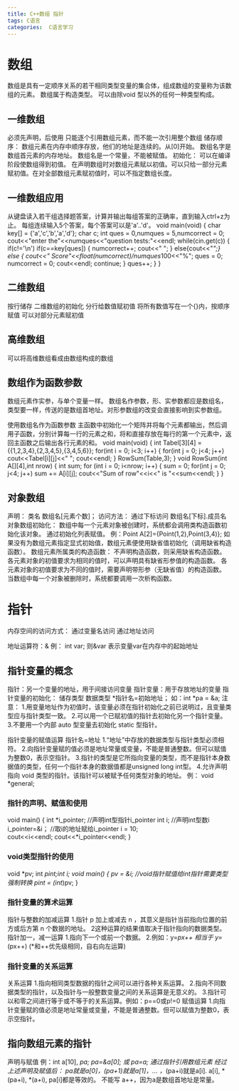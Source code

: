 ```yaml
---
title: C++数组 指针
tags: C语言
categories:  C语言学习
---
```

# 数组
数组是具有一定顺序关系的若干相同类型变量的集合体，组成数组的变量称为该数组的元素。
数组属于构造类型。
可以由除void 型以外的任何一种类型构成。
## 一维数组
必须先声明，后使用
只能逐个引用数组元素，而不能一次引用整个数组
储存顺序：
数组元素在内存中顺序存放，他们的地址是连续的。从[0]开始。
数组名字是数组首元素的内存地址。
数组名是一个常量，不能被赋值。
初始化：
可以在编译阶段使数组得到初值。
在声明数组时对数组元素赋以初值。可以只给一部分元素赋初值。在对全部数组元素赋初值时，可以不指定数组长度。
## 一维数组应用
从键盘读入若干组选择题答案，计算并输出每组答案的正确率，直到输入ctrl+z为止。
每组连续输入5个答案，每个答案可以是'a'..'d'。
void main(void)
{
	char key[] = {'a','c','b','a','d'};
	char c;
	int ques = 0,numques = 5,numcorrect = 0;
	cout<<"enter the"<<numques<<"question tests:"<<endl;
	while(cin.get(c))
	{
		if(c!='\n')
			if(c==key[ques])
			{
				numcorrect++;
				cout<<" ";
			}
			else{cout<<"*";}
		else
		{
			cout<<" Score"<<float(numcorrect)/numques*100<<"%";
			ques = 0;
			numcorrect = 0;
			cout<<endl;
			continue;
		}
		ques++;
	}
}

## 二维数组
按行储存
二维数组的初始化
分行给数值赋初值
将所有数值写在一个{}内，按顺序赋值
可以对部分元素赋初值

## 高维数组
可以将高维数组看成由数组构成的数组

## 数组作为函数参数
数组元素作实参，与单个变量一样。
数组名作参数，形、实参数都应是数组名，类型要一样，传送的是数组首地址。对形参数组的改变会直接影响到实参数组。

使用数组名作为函数参数
主函数中初始化一个矩阵并将每个元素都输出，然后调用子函数，分别计算每一行的元素之和，将和直接存放在每行的第一个元素中，返回主函数之后输出各行元素的和。
void main(void)
{
	int Tabel[3][4] = {{1,2,3,4},{2,3,4,5},{3,4,5,6}};
	for(int i = 0; i<3; i++)
	{
		for(int j = 0; j<4; j++)
			cout<<Tabel[i][j]<<"  ";
		cout<<endl;
	}
	RowSum(Table,3);
}
void RowSum(int A[][4],int nrow) 
{
	int sum;
	for (int i = 0; i<nrow; i++)
	{
		sum = 0;
		for(int j = 0; j<4; j++)
			sum += A[i][j];
		cout<<"Sum of row"<<i<<" is "<<sum<<endl;
	}
}

## 对象数组
声明：
类名    数组名[元素个数]；
访问方法：
通过下标访问 数组名[下标].成员名
对象数组初始化：
数组中每一个元素对象被创建时，系统都会调用类构造函数初始化该对象。
通过初始化列表赋值。
例：Point A[2]={Point(1,2),Point(3,4)};
如果没有为数组元素指定显式初始值，数组元素便使用缺省值初始化（调用缺省构造函数）。
数组元素所属类的构造函数：
不声明构造函数，则采用缺省构造函数。
各元素对象的初值要求为相同的值时，可以声明具有缺省形参值的构造函数。
各元素对象的初值要求为不同的值时，需要声明带形参（无缺省值）的构造函数。
当数组中每一个对象被删除时，系统都要调用一次析构函数。

# 指针
内存空间的访问方式：
通过变量名访问
通过地址访问

地址运算符：&
例：
int var;
则&var  表示变量var在内存中的起始地址

## 指针变量的概念
指针：另一个变量的地址，用于间接访问变量
指针变量：用于存放地址的变量
指针变量的初始化：
储存类型  数据类型 *指针名=初始地址；
如：int *pa = &a;
注意：
1.用变量地址作为初值时，该变量必须在指针初始化之前已说明过，且变量类型应与指针类型一致。
2.可以用一个已赋初值的指针去初始化另一个指针变量。
3.不要用一个内部 auto 型变量去初始化 static 型指针。

指针变量的赋值运算
指针名=地址
1.“地址”中存放的数据类型与指针类型必须相符。
2.向指针变量赋的值必须是地址常量或变量，不能是普通整数。但可以赋值为整数0，表示空指针。
3.指针的类型是它所指向变量的类型，而不是指针本身数据值的类型，任何一个指针本身的数据值都是unsigned long int型。
4.允许声明指向 void 类型的指针。该指针可以被赋予任何类型对象的地址。
例： void *general; 

### 指针的声明、赋值和使用
void main()
{
	int *i_pointer;  //声明int型指针i_pointer
	int i;          //声明int型数i
	i_pointer=&i；  //取i的地址赋给i_pointer
	i = 10;   
	cout<<i<<endl;
	cout<<*i_pointer<<endl;
}

### void类型指针的使用
void *pv;
int *pint;int i;
void main()
{
	pv = &i;
	//void指针赋值给int指针需要类型强制转换
	pint = (int*)pv;
}

### 指针变量的算术运算
指针与整数的加减运算
1.指针 p 加上或减去 n ，其意义是指针当前指向位置的前方或后方第 n 个数据的地址。
2这种运算的结果值取决于指针指向的数据类型。
指针加一，减一运算
1.指向下一个或前一个数据。
2.例如：y=*px++ 相当于 y=*(px++) (*和++优先级相同，自右向左运算)

### 指针变量的关系运算
关系运算
1.指向相同类型数据的指针之间可以进行各种关系运算。
2.指向不同数据类型的指针，以及指针与一般整数变量之间的关系运算是无意义的。
3.指针可以和零之间进行等于或不等于的关系运算。例如：p==0或p!=0
赋值运算
1.向指针变量赋的值必须是地址常量或变量，不能是普通整数。但可以赋值为整数0，表示空指针。

## 指向数组元素的指针
声明与赋值
例：int a[10],  *pa;
    pa=&a[0]; 或 pa=a;
通过指针引用数组元素
经过上述声明及赋值后：
*pa就是a[0]，*(pa+1)就是a[1]，... ，*(pa+i)就是a[i].
a[i], *(pa+i), *(a+i), pa[i]都是等效的。
不能写 a++，因为a是数组首地址是常量。 
